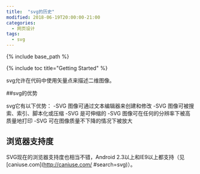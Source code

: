 ```yaml
---
title:  "svg的历史"
modified: 2018-06-19T20:00:00-21:00
categories: 
  - 网页设计
tags:
  - svg
---
```


{% include base_path %}

{% include toc title="Getting Started" %}

svg允许在代码中使用矢量点来描述二维图像。 

##svg的优势 

svg它有以下优势：
-SVG 图像可通过文本编辑器来创建和修改
-SVG 图像可被搜索、索引、脚本化或压缩
-SVG 是可伸缩的
-SVG 图像可在任何的分辨率下被高质量地打印
-SVG 可在图像质量不下降的情况下被放大

## 浏览器支持度

SVG现在的浏览器支持度也相当不错，Android 2.3以上和IE9以上都支持（见[caniuse.com](http://caniuse.com/ #search=svg)）。